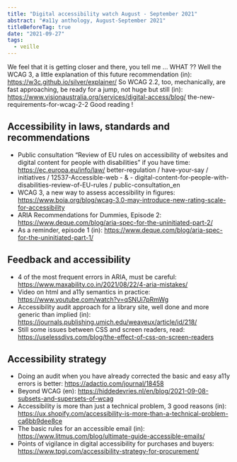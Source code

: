 ```yaml
---
title: "Digital accessibility watch August - September 2021"
abstract: "#a11y anthology, August-September 2021"
titleBeforeTag: true
date: "2021-09-27"
tags:
  - veille
---
```


We feel that it is getting closer and there, you tell me ... WHAT ??
Well the WCAG 3, a little explanation of this future recommendation (in): https://w3c.github.io/silver/explainer/
So WCAG 2.2, too, mechanically, are fast approaching, be ready for a jump, not huge but still (in): https://www.visionaustralia.org/services/digital-access/blog/ the-new-requirements-for-wcag-2-2
Good reading !

## Accessibility in laws, standards and recommendations

- Public consultation “Review of EU rules on accessibility of websites and digital content for people with disabilities” if you have time: https://ec.europa.eu/info/law/ better-regulation / have-your-say / initiatives / 12537-Accessible-web - & - digital-content-for-people-with-disabilities-review-of-EU-rules / public-consultation_en
- WCAG 3, a new way to assess accessibility in figures: https://www.boia.org/blog/wcag-3.0-may-introduce-new-rating-scale-for-accessibility
- ARIA Recommendations for Dummies, Episode 2: https://www.deque.com/blog/aria-spec-for-the-uninitiated-part-2/
- As a reminder, episode 1 (in): https://www.deque.com/blog/aria-spec-for-the-uninitiated-part-1/

## Feedback and accessibility

- 4 of the most frequent errors in ARIA, must be careful: https://www.maxability.co.in/2021/08/22/4-aria-mistakes/
- Video on html and a11y semantics in practice: https://www.youtube.com/watch?v=qSNUi7pRmWg
- Accessibility audit approach for a library site, well done and more generic than implied (in): https://journals.publishing.umich.edu/weaveux/article/id/218/
- Still some issues between CSS and screen readers, read: https://uselessdivs.com/blog/the-effect-of-css-on-screen-readers

## Accessibility strategy

- Doing an audit when you have already corrected the basic and easy a11y errors is better: https://adactio.com/journal/18458
- Beyond WCAG (en): https://hiddedevries.nl/en/blog/2021-09-08-subsets-and-supersets-of-wcag
- Accessibility is more than just a technical problem, 3 good reasons (in): https://ux.shopify.com/accessibility-is-more-than-a-technical-problem-ca6bb9dee8ce
- The basic rules for an accessible email (in): https://www.litmus.com/blog/ultimate-guide-accessible-emails/
- Points of vigilance in digital accessibility for purchases and buyers: https://www.tpgi.com/accessibility-strategy-for-procurement/